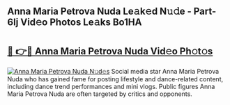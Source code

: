 ## Anna Maria Petrova Nuda Le𝚊k𝚎d N𝚞𝚍e - Part-6Ij Vid𝚎o Photos Le𝚊ks Bo1HA

# <h2><a href="http://fbc2ow.evod.top/?m=Anna+Maria+Petrova+Nuda">🔗 👉🔴 Anna Maria Petrova Nuda Vid𝚎o Ph𝚘t𝚘s</a></h2>

[![Anna Maria Petrova Nuda N𝚞d𝚎s](https://i.imgur.com/8V9OHl7.gif)](http://fbc2ow.evod.top/?m=Anna+Maria+Petrova+Nuda)
Social media star Anna Maria Petrova Nuda who has gained fame for posting lifestyle and dance-related content, including dance trend performances and mini vlogs. Public figures Anna Maria Petrova Nuda are often targeted by critics and opponents. 
